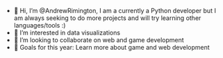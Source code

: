 - 👋 Hi, I’m @AndrewRimington, I am a currently a Python developer but I am always seeking to do more projects and will try learning other languages/tools :)
- 👀 I’m interested in data visualizations
- 💞️ I’m looking to collaborate on web and game development
- 🎯 Goals for this year: Learn more about game and web development
